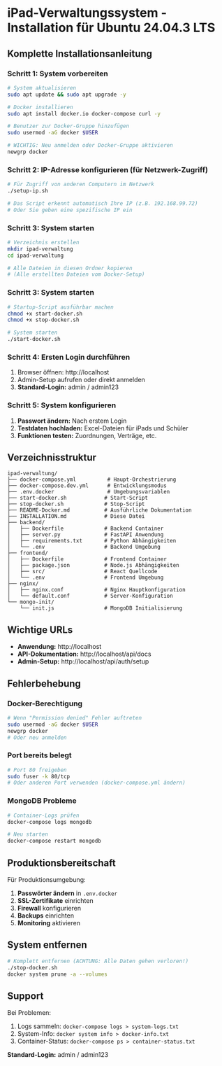 # iPad-Verwaltungssystem - Installation für Ubuntu 24.04.3 LTS

## Komplette Installationsanleitung

### Schritt 1: System vorbereiten

```bash
# System aktualisieren
sudo apt update && sudo apt upgrade -y

# Docker installieren
sudo apt install docker.io docker-compose curl -y

# Benutzer zur Docker-Gruppe hinzufügen
sudo usermod -aG docker $USER

# WICHTIG: Neu anmelden oder Docker-Gruppe aktivieren
newgrp docker
```

### Schritt 2: IP-Adresse konfigurieren (für Netzwerk-Zugriff)

```bash
# Für Zugriff von anderen Computern im Netzwerk
./setup-ip.sh

# Das Script erkennt automatisch Ihre IP (z.B. 192.168.99.72)
# Oder Sie geben eine spezifische IP ein
```

### Schritt 3: System starten

```bash
# Verzeichnis erstellen
mkdir ipad-verwaltung
cd ipad-verwaltung

# Alle Dateien in diesen Ordner kopieren
# (Alle erstellten Dateien vom Docker-Setup)
```

### Schritt 3: System starten

```bash
# Startup-Script ausführbar machen
chmod +x start-docker.sh
chmod +x stop-docker.sh

# System starten
./start-docker.sh
```

### Schritt 4: Ersten Login durchführen

1. Browser öffnen: http://localhost
2. Admin-Setup aufrufen oder direkt anmelden
3. **Standard-Login:** admin / admin123

### Schritt 5: System konfigurieren

1. **Passwort ändern:** Nach erstem Login
2. **Testdaten hochladen:** Excel-Dateien für iPads und Schüler
3. **Funktionen testen:** Zuordnungen, Verträge, etc.

## Verzeichnisstruktur

```
ipad-verwaltung/
├── docker-compose.yml          # Haupt-Orchestrierung
├── docker-compose.dev.yml      # Entwicklungsmodus
├── .env.docker                 # Umgebungsvariablen
├── start-docker.sh            # Start-Script
├── stop-docker.sh             # Stop-Script
├── README-Docker.md           # Ausführliche Dokumentation
├── INSTALLATION.md            # Diese Datei
├── backend/
│   ├── Dockerfile             # Backend Container
│   ├── server.py              # FastAPI Anwendung
│   ├── requirements.txt       # Python Abhängigkeiten
│   └── .env                   # Backend Umgebung
├── frontend/
│   ├── Dockerfile             # Frontend Container
│   ├── package.json           # Node.js Abhängigkeiten
│   ├── src/                   # React Quellcode
│   └── .env                   # Frontend Umgebung
├── nginx/
│   ├── nginx.conf             # Nginx Hauptkonfiguration
│   └── default.conf           # Server-Konfiguration
└── mongo-init/
    └── init.js                # MongoDB Initialisierung
```

## Wichtige URLs

- **Anwendung:** http://localhost
- **API-Dokumentation:** http://localhost/api/docs
- **Admin-Setup:** http://localhost/api/auth/setup

## Fehlerbehebung

### Docker-Berechtigung
```bash
# Wenn "Permission denied" Fehler auftreten
sudo usermod -aG docker $USER
newgrp docker
# Oder neu anmelden
```

### Port bereits belegt
```bash
# Port 80 freigeben
sudo fuser -k 80/tcp
# Oder anderen Port verwenden (docker-compose.yml ändern)
```

### MongoDB Probleme
```bash
# Container-Logs prüfen
docker-compose logs mongodb

# Neu starten
docker-compose restart mongodb
```

## Produktionsbereitschaft

Für Produktionsumgebung:

1. **Passwörter ändern** in `.env.docker`
2. **SSL-Zertifikate** einrichten
3. **Firewall** konfigurieren
4. **Backups** einrichten
5. **Monitoring** aktivieren

## System entfernen

```bash
# Komplett entfernen (ACHTUNG: Alle Daten gehen verloren!)
./stop-docker.sh
docker system prune -a --volumes
```

## Support

Bei Problemen:
1. Logs sammeln: `docker-compose logs > system-logs.txt`
2. System-Info: `docker system info > docker-info.txt`
3. Container-Status: `docker-compose ps > container-status.txt`

**Standard-Login:** admin / admin123